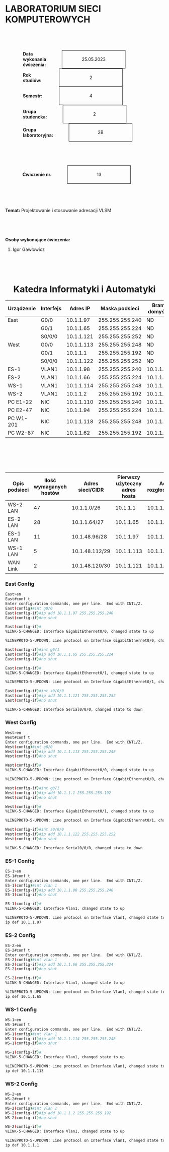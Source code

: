 <style>
h1, h4 {
    border-bottom: 0;
    display:flex;
    flex-direction: column;
    align-items: center;
      }
      
centerer{
    display: grid;
    grid-template-columns: 6fr 1fr 4fr;
    grid-template-rows: 1fr;

}
rectangle{
    border: 1px solid black;
    margin: 0px 50px 0px 50px;
    width: 200px;
    height: 4em;
    display: flex;
    flex-direction: column;
    align-items: center;
    justify-items: center;
}
Ltext{
    margin: auto auto auto 0;
    font-weight: bold;
    margin-left: 4em
}
Rtext{
    margin: auto;
}

row {
    display: flex;
    flex-direction: row;
    align-items: center;
    justify-content: center; 
}
 </style>
<h1>LABORATORIUM SIECI KOMPUTEROWYCH</h1>

&nbsp;

&nbsp;

<style>

</style>

<centerer>
    <Ltext>Data wykonania ćwiczenia:</Ltext>
    <div align="center">
        <rectangle>
            <Rtext>25.05.2023</Rtext>
        </rectangle>
    </div>
</centerer>

<centerer>
    <Ltext>Rok studiów:</Ltext>
    <div align="center">
        <rectangle>
            <Rtext>2</Rtext>
        </rectangle>
    </div>
</centerer>

<centerer>
    <Ltext>Semestr:</Ltext>
    <div align="center">
        <rectangle>
            <Rtext>4</Rtext>
        </rectangle>
    </div>
</centerer>

<centerer>
    <Ltext>Grupa studencka:</Ltext>
    <div align="center">
        <rectangle>
            <Rtext>2</Rtext>
        </rectangle>
    </div>
</centerer>

<centerer>
    <Ltext>Grupa laboratoryjna:</Ltext>
    <div align="center">
        <rectangle>
            <Rtext>2B</Rtext>
        </rectangle>
    </div>
</centerer>

&nbsp;

&nbsp;

<row>
    <b>Ćwiczenie nr.</b>
    <rectangle>
        <Rtext>13</Rtext>
    </rectangle>
</row>

&nbsp;

&nbsp;

<b>Temat: </b> Projektowanie i stosowanie adresacji VLSM

&nbsp;

&nbsp;

<b>Osoby wykonujące ćwiczenia: </b>

1. Igor Gawłowicz

&nbsp;

&nbsp;

<h1>Katedra Informatyki i Automatyki</h1>

<div style="page-break-after: always;"></div>

| Urządzenie | Interfejs | Adres IP   | Maska podsieci  | Brama domyślna |
| ---------- | --------- | ---------- | --------------- | -------------- |
| East       | G0/0      | 10.1.1.97  | 255.255.255.240 | ND             |
|            | G0/1      | 10.1.1.65  | 255.255.255.224 | ND             |
|            | S0/0/0    | 10.1.1.121 | 255.255.255.252 | ND             |
| West       | G0/0      | 10.1.1.113 | 255.255.255.248 | ND             |
|            | G0/1      | 10.1.1.1   | 255.255.255.192 | ND             |
|            | S0/0/0    | 10.1.1.122 | 255.255.255.252 | ND             |
| ES-1       | VLAN1     | 10.1.1.98  | 255.255.255.240 | 10.1.1.97      |
| ES-2       | VLAN1     | 10.1.1.66  | 255.255.255.224 | 10.1.1.65      |
| WS-1       | VLAN1     | 10.1.1.114 | 255.255.255.248 | 10.1.1.113     |
| WS-2       | VLAN1     | 10.1.1.2   | 255.255.255.192 | 10.1.1.1       |
| PC E1-22   | NIC       | 10.1.1.110 | 255.255.255.240 | 10.1.1.97      |
| PC E2-47   | NIC       | 10.1.1.94  | 255.255.255.224 | 10.1.1.65      |
| PC W1-201  | NIC       | 10.1.1.118 | 255.255.255.248 | 10.1.1.113     |
| PC W2-87   | NIC       | 10.1.1.62  | 255.255.255.192 | 10.1.1.1       |

&nbsp;

&nbsp;

&nbsp;

| Opis podsieci | Ilość wymaganych hostów | Adres sieci/CIDR | Pierwszy użyteczny adres hosta | Adres rozgłoszeniowy |
| ------------- | ----------------------- | ---------------- | ------------------------------ | -------------------- |
| WS-2 LAN      | 47                      | 10.1.1.0/26      | 10.1.1.1                       | 10.1.1.63            |
| ES-2 LAN      | 28                      | 10.1.1.64/27     | 10.1.1.65                      | 10.1.1.95            |
| ES-1 LAN      | 11                      | 10.1.48.96/28    | 10.1.1.97                      | 10.1.1.111           |
| WS-1 LAN      | 5                       | 10.1.48.112/29   | 10.1.1.113                     | 10.1.1.119           |
| WAN Link      | 2                       | 10.1.48.120/30   | 10.1.1.121                     | 10.1.1.123           |

<div style="page-break-after: always;"></div>

### East Config

```bash
East>en
East#conf t
Enter configuration commands, one per line.  End with CNTL/Z.
East(config)#int g0/0
East(config-if)#ip add 10.1.1.97 255.255.255.240
East(config-if)#no shut

East(config-if)#
%LINK-5-CHANGED: Interface GigabitEthernet0/0, changed state to up

%LINEPROTO-5-UPDOWN: Line protocol on Interface GigabitEthernet0/0, changed state to up

East(config-if)#int g0/1
East(config-if)#ip add 10.1.1.65 255.255.255.224
East(config-if)#no shut

East(config-if)#
%LINK-5-CHANGED: Interface GigabitEthernet0/1, changed state to up

%LINEPROTO-5-UPDOWN: Line protocol on Interface GigabitEthernet0/1, changed state to up

East(config-if)#int s0/0/0
East(config-if)#ip add 10.1.1.121 255.255.255.252
East(config-if)#no shut

%LINK-5-CHANGED: Interface Serial0/0/0, changed state to down
```

### West Config

```bash
West>en
West#conf t
Enter configuration commands, one per line.  End with CNTL/Z.
West(config)#int g0/0
West(config-if)#ip add 10.1.1.113 255.255.255.248
West(config-if)#no shut

West(config-if)#
%LINK-5-CHANGED: Interface GigabitEthernet0/0, changed state to up

%LINEPROTO-5-UPDOWN: Line protocol on Interface GigabitEthernet0/0, changed state to up

West(config-if)#int g0/1
West(config-if)#ip add 10.1.1.1 255.255.255.192
West(config-if)#no shut

West(config-if)#
%LINK-5-CHANGED: Interface GigabitEthernet0/1, changed state to up

%LINEPROTO-5-UPDOWN: Line protocol on Interface GigabitEthernet0/1, changed state to up

West(config-if)#int s0/0/0
West(config-if)#ip add 10.1.1.122 255.255.255.252
West(config-if)#no shut

%LINK-5-CHANGED: Interface Serial0/0/0, changed state to down
```

### ES-1 Config

```bash
ES-1>en
ES-1#conf t
Enter configuration commands, one per line.  End with CNTL/Z.
ES-1(config)#int vlan 1
ES-1(config-if)#ip add 10.1.1.98 255.255.255.240
ES-1(config-if)#no shut

ES-1(config-if)#
%LINK-5-CHANGED: Interface Vlan1, changed state to up

%LINEPROTO-5-UPDOWN: Line protocol on Interface Vlan1, changed state to up
ip def 10.1.1.97
```

### ES-2 Config

```bash
ES-2>en
ES-2#conf t
Enter configuration commands, one per line.  End with CNTL/Z.
ES-2(config)#int vlan 1
ES-2(config-if)#ip add 10.1.1.66 255.255.255.224
ES-2(config-if)#no shut

ES-2(config-if)#
%LINK-5-CHANGED: Interface Vlan1, changed state to up

%LINEPROTO-5-UPDOWN: Line protocol on Interface Vlan1, changed state to up
ip def 10.1.1.65
```

<div style="page-break-after: always;"></div>

### WS-1 Config

```bash
WS-1>en
WS-1#conf t
Enter configuration commands, one per line.  End with CNTL/Z.
WS-1(config)#int vlan 1
WS-1(config-if)#ip add 10.1.1.114 255.255.255.248
WS-1(config-if)#no shut

WS-1(config-if)#
%LINK-5-CHANGED: Interface Vlan1, changed state to up

%LINEPROTO-5-UPDOWN: Line protocol on Interface Vlan1, changed state to up
ip def 10.1.1.113
```

### WS-2 Config

```bash
WS-2>en
WS-2#conf t
Enter configuration commands, one per line.  End with CNTL/Z.
WS-2(config)#int vlan 1
WS-2(config-if)#ip add 10.1.1.2 255.255.255.192
WS-2(config-if)#no shut

WS-2(config-if)#
%LINK-5-CHANGED: Interface Vlan1, changed state to up

%LINEPROTO-5-UPDOWN: Line protocol on Interface Vlan1, changed state to up
ip def 10.1.1.1
```
